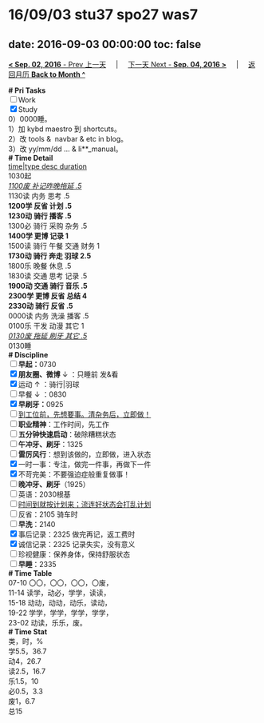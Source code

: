 # 16/09/03 stu37 spo27 was7

date: 2016-09-03 00:00:00
toc: false
---
[**< Sep. 02, 2016** - Prev 上一天](/lifelogs/2016/09/d02.md) &nbsp; &nbsp; | &nbsp; &nbsp; [下一天 Next - **Sep. 04, 2016 >**](/lifelogs/2016/09/d04.md) &nbsp; &nbsp; |  &nbsp; &nbsp; [返回月历 **Back to Month ^**](/lifelogs/2016/09/index.md)
<br/><div><b># Pri Tasks</b></div><div><input type="checkbox"/>Work</div><div><input checked="true" type="checkbox"/>Study</div><div>0）0000睡。</div><div>1）加 kybd maestro 到 shortcuts。</div><div>2）改 tools &amp;  navbar &amp; etc in blog。</div><div>3）改 yy/mm/dd … &amp; li**_manual。</div><div><b># Time Detail</b></div><div><u>time|type desc duration</u></div><div>1030起</div><div><u><i>1100废 补记昨晚拖延 .5</i></u></div><div>1130读 内务 思考 .5</div><div><b>1200学 反省 计划 .5</b></div><div><b>1230动 骑行 播客 .5</b></div><div>1300必 骑行 采购 杂务 .5</div><div><b>1400学 更博 记录 1</b></div><div>1500读 骑行 午餐 交通 财务 1</div><div><b>1730动 骑行 奔走 羽球 2.5</b></div><div>1800乐 晚餐 休息 .5</div><div>1830读 交通 思考 记录 .5</div><div><b>1900动 交通 骑行 音乐 .5</b></div><div><b>2300学 更博 反省 总结 4</b></div><div><b>2330动 骑行 反省 .5</b></div><div>0000读 内务 洗澡 播客 .5</div><div>0100乐 干发 动漫 其它 1</div><div><u><i>0130废 拖延 刷牙 其它 .5</i></u></div><div>0130睡</div><div><b># Discipline</b></div><div><b><input type="checkbox"/></b><b>早起：</b>0730</div><div><b><input checked="true" type="checkbox"/></b><b>朋友圈、微博</b> ↓ ：只睡前 发&amp;看</div><div><input checked="true" type="checkbox"/>运动 ↑ ：骑行|羽球</div><div><input type="checkbox"/>早餐 ↓ ：0830</div><div><b><input checked="true" type="checkbox"/></b><b>早刷牙：</b>0925</div><div><input type="checkbox"/><u>到工位前，先想要事。清杂务后，立即做！</u></div><div><input type="checkbox"/><b>职业精神</b>：工作时间，先工作</div><div><input type="checkbox"/><b>五分钟快速启动</b>：破除糟糕状态</div><div><input type="checkbox"/><b>午冲牙、刷牙</b>：1325</div><div><input type="checkbox"/><b>雷厉风行</b>：想到该做的，立即做，进入状态</div><div><input checked="true" type="checkbox"/>一时一事：专注，做完一件事，再做下一件</div><div><input checked="true" type="checkbox"/>不苛完美：不要强迫症般重复做事！</div><div><b><input type="checkbox"/></b><b>晚冲牙、刷牙</b>（1925）</div><div><input type="checkbox"/>英语：2030根基</div><div><u><input type="checkbox"/></u><u>时间到就按计划来；流连好状态会打乱计划</u></div><div><input type="checkbox"/>反省：2105 骑车时</div><div><input type="checkbox"/><b>早洗</b>：2140</div><div><input checked="true" type="checkbox"/>事后记录：2325 做完再记，返工费时</div><div><input checked="true" type="checkbox"/>诚信记录：2325 记录失实，没有意义</div><div><input type="checkbox"/>珍视健康：保养身体，保持舒服状态</div><div><input type="checkbox"/><b>早睡</b>：2335</div><div><b># Time Table</b></div><div>07-10 〇〇，〇〇，〇〇，〇废，</div><div>11-14 读学，动必，学学，读读，</div><div>15-18 动动，动动，动乐，读动，</div><div>19-22 学学，学学，学学，学学，</div><div>23-02 动读，乐乐，废。</div><div><b># Time Stat</b></div><div>类，时，%</div><div>学5.5，36.7</div><div>动4，26.7</div><div>读2.5，16.7</div><div>乐1.5，10</div><div>必0.5，3.3</div><div>废1，6.7</div><div>总15</div>
